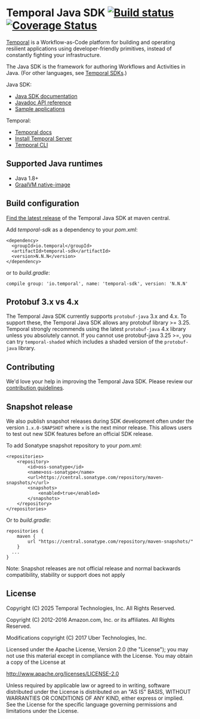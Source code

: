 # Temporal Java SDK  [![Build status](https://github.com/temporalio/sdk-java/actions/workflows/ci.yml/badge.svg?event=push)](https://github.com/temporalio/sdk-java/actions/workflows/ci.yml) [![Coverage Status](https://coveralls.io/repos/github/temporalio/sdk-java/badge.svg?branch=master)](https://coveralls.io/github/temporalio/sdk-java?branch=master)

[Temporal](https://github.com/temporalio/temporal) is a Workflow-as-Code platform for building and operating
resilient applications using developer-friendly primitives, instead of constantly fighting your infrastructure.

The Java SDK is the framework for authoring Workflows and Activities in Java. (For other languages, see [Temporal SDKs](https://docs.temporal.io/application-development).)

Java SDK:

- [Java SDK documentation](https://docs.temporal.io/docs/java/introduction)
- [Javadoc API reference](https://www.javadoc.io/doc/io.temporal/temporal-sdk/latest/index.html)
- [Sample applications](https://github.com/temporalio/samples-java#samples-directory)

Temporal:

- [Temporal docs](https://docs.temporal.io/)
- [Install Temporal Server](https://docs.temporal.io/docs/server/quick-install)
- [Temporal CLI](https://docs.temporal.io/docs/devtools/tctl/)

## Supported Java runtimes

- Java 1.8+
- [GraalVM native-image](docs/AOT-native-image.md)

## Build configuration

[Find the latest release](https://search.maven.org/artifact/io.temporal/temporal-sdk) of the Temporal Java SDK at maven central.

Add *temporal-sdk* as a dependency to your *pom.xml*:

    <dependency>
      <groupId>io.temporal</groupId>
      <artifactId>temporal-sdk</artifactId>
      <version>N.N.N</version>
    </dependency>

or to *build.gradle*:

    compile group: 'io.temporal', name: 'temporal-sdk', version: 'N.N.N'

## Protobuf 3.x vs 4.x

The Temporal Java SDK currently supports `protobuf-java` 3.x and 4.x. To support these, the Temporal Java SDK allows any protobuf library >= 3.25.
Temporal strongly recommends using the latest `protobuf-java` 4.x library unless you absolutely cannot. 
If you cannot use protobuf-java 3.25 >=, you can try `temporal-shaded` which includes a shaded version of the `protobuf-java` library.

## Contributing

We'd love your help in improving the Temporal Java SDK. Please review our [contribution guidelines](CONTRIBUTING.md).

## Snapshot release

We also publish snapshot releases during SDK development often under the version `1.x.0-SNAPSHOT` where `x` is the next minor release. This allows users to test out new SDK features before an official SDK release.

To add Sonatype snapshot repository to your *pom.xml*:

    <repositories>
        <repository>
            <id>oss-sonatype</id>
            <name>oss-sonatype</name>
            <url>https://central.sonatype.com/repository/maven-snapshots/</url>
            <snapshots>
                <enabled>true</enabled>
            </snapshots>
        </repository>
    </repositories>

Or to *build.gradle*:

    repositories {
        maven {
            url "https://central.sonatype.com/repository/maven-snapshots/"
        }
      ...
    }

Note: Snapshot releases are not official release and normal backwards compatibility, stability or support
does not apply

## License

Copyright (C) 2025 Temporal Technologies, Inc. All Rights Reserved.

Copyright (C) 2012-2016 Amazon.com, Inc. or its affiliates. All Rights Reserved.

Modifications copyright (C) 2017 Uber Technologies, Inc.

Licensed under the Apache License, Version 2.0 (the "License");
you may not use this material except in compliance with the License.
You may obtain a copy of the License at

  http://www.apache.org/licenses/LICENSE-2.0

Unless required by applicable law or agreed to in writing, software
distributed under the License is distributed on an "AS IS" BASIS,
WITHOUT WARRANTIES OR CONDITIONS OF ANY KIND, either express or implied.
See the License for the specific language governing permissions and
limitations under the License.